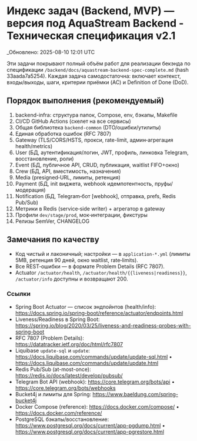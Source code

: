 # Индекс задач (Backend, MVP) — версия под AquaStream Backend - Техническая спецификация v2.1

_Обновлено: 2025-08-10 12:01 UTC

Эти задачи покрывают полный объём работ для реализации бекэнда по спецификации `/backend/docs/aquastream-backend-spec-complete.md` (hash 33aada7a5254).
Каждая задача самодостаточна: включает контекст, входы/выходы, шаги, критерии приёмки (AC) и Definition of Done (DoD).

## Порядок выполнения (рекомендуемый)
1. backend-infra: структура папок, Compose, env, бэкапы, Makefile
2. CI/CD GitHub Actions (скелет на все сервисы)
3. Общая библиотека `backend-common` (DTO/ошибки/утилиты)
4. Единая обработка ошибок (RFC 7807)
5. Gateway (TLS/CORS/HSTS, прокси, rate-limit, админ‑агрегация health/metrics)
6. User (БД, аутентификация/логин, JWT, профиль, линковка Telegram, восстановление, роли)
7. Event (БД, публичное API, CRUD, публикация, waitlist FIFO+окно)
8. Crew (БД, API, вместимость, назначения)
9. Media (presigned‑URL, лимиты, ретенция)
10. Payment (БД, init виджета, webhook идемпотентность, пруфы/модерация)
11. Notification (БД, Telegram‑бот [webhook], отправка, prefs, Redis Pub/Sub)
12. Метрики в Redis (service‑side writer) + агрегатор в gateway
13. Профили `dev/stage/prod`, мок‑интеграции, фикстуры
14. Релизы SemVer, CHANGELOG

## Замечания по качеству
- Код чистый и лаконичный; настройки — в `application-*.yml` (лимиты 5MB, ретенция 90 дней, окно waitlist, rate‑limits). 
- Все REST‑ошибки — в формате Problem Details (RFC 7807). 
- Actuator `/actuator/health`, `/actuator/health/{{liveness|readiness}}`, `/actuator/info` доступны и возвращают 200. 


### Ссылки
- Spring Boot Actuator — список эндпойнтов (health/info): https://docs.spring.io/spring-boot/reference/actuator/endpoints.html
- Liveness/Readiness в Spring Boot: https://spring.io/blog/2020/03/25/liveness-and-readiness-probes-with-spring-boot
- RFC 7807 (Problem Details): https://datatracker.ietf.org/doc/html/rfc7807
- Liquibase `update-sql` и `update`: https://docs.liquibase.com/commands/update/update-sql.html • https://docs.liquibase.com/commands/update/update.html
- Redis Pub/Sub (at-most-once): https://redis.io/docs/latest/develop/pubsub/
- Telegram Bot API (webhook): https://core.telegram.org/bots/api • https://core.telegram.org/bots/webhooks
- Bucket4j и лимиты для Spring: https://www.baeldung.com/spring-bucket4j
- Docker Compose (reference): https://docs.docker.com/compose/ • https://docs.docker.com/reference/
- PostgreSQL бэкапы/восстановление: https://www.postgresql.org/docs/current/app-pgdump.html • https://www.postgresql.org/docs/current/app-pgrestore.html
